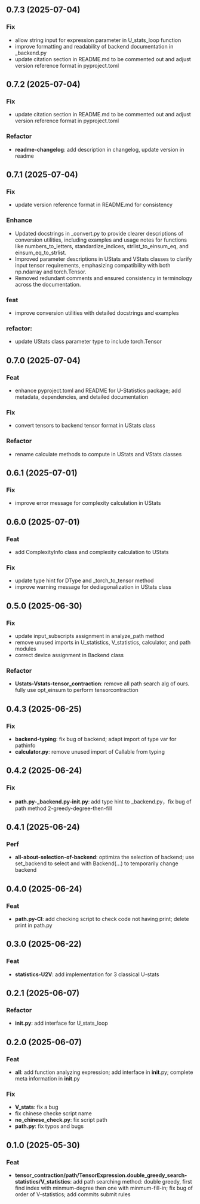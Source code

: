 ## 0.7.3 (2025-07-04)

### Fix

- allow string input for expression parameter in U_stats_loop function
- improve formatting and readability of backend documentation in _backend.py
- update citation section in README.md to be commented out and adjust version reference format in pyproject.toml

## 0.7.2 (2025-07-04)

### Fix

- update citation section in README.md to be commented out and adjust version reference format in pyproject.toml

### Refactor

- **readme-changelog**: add description in changelog, update version in readme

## 0.7.1 (2025-07-04)

### Fix

- update version reference format in README.md for consistency

### Enhance

- Updated docstrings in _convert.py to provide clearer descriptions of conversion utilities, including examples and usage notes for functions like numbers_to_letters, standardize_indices, strlist_to_einsum_eq, and einsum_eq_to_strlist.
- Improved parameter descriptions in UStats and VStats classes to clarify input tensor requirements, emphasizing compatibility with both np.ndarray and torch.Tensor.
- Removed redundant comments and ensured consistency in terminology across the documentation.

### feat
- improve conversion utilities with detailed docstrings and examples

### refactor: 
- update UStats class parameter type to include torch.Tensor

## 0.7.0 (2025-07-04)

### Feat

- enhance pyproject.toml and README for U-Statistics package; add metadata, dependencies, and detailed documentation

### Fix

- convert tensors to backend tensor format in UStats class

### Refactor

- rename calculate methods to compute in UStats and VStats classes

## 0.6.1 (2025-07-01)

### Fix

- improve error message for complexity calculation in UStats

## 0.6.0 (2025-07-01)

### Feat

- add ComplexityInfo class and complexity calculation to UStats

### Fix

- update type hint for DType and _torch_to_tensor method
- improve warning message for dediagonalization in UStats class

## 0.5.0 (2025-06-30)

### Fix

- update input_subscripts assignment in analyze_path method
- remove unused imports in U_statistics, V_statistics, calculator, and path modules
- correct device assignment in Backend class

### Refactor

- **Ustats-Vstats-tensor_contraction**: remove all path search alg of ours. fully use opt_einsum to perform tensorcontraction

## 0.4.3 (2025-06-25)

### Fix

- **backend-typing**: fix bug of backend; adapt import of type var for pathinfo
- **calculator.py**: remove unused import of Callable from typing

## 0.4.2 (2025-06-24)

### Fix

- **path.py-_backend.py-__init__.py**: add type hint to _backend.py，fix bug of path method 2-greedy-degree-then-fill

## 0.4.1 (2025-06-24)

### Perf

- **all-about-selection-of-backend**: optimiza the selection of backend; use set_backend to select and with Backend(...) to temporarily change backend

## 0.4.0 (2025-06-24)

### Feat

- **path.py-CI**: add checking script to check code not having print; delete print in path.py

## 0.3.0 (2025-06-22)

### Feat

- **statistics-U2V**: add implementation for 3 classical U-stats

## 0.2.1 (2025-06-07)

### Refactor

- **__init__.py**: add interface for U_stats_loop

## 0.2.0 (2025-06-07)

### Feat

- **all**: add function analyzing expression; add interface in __init__.py; complete meta information in __init__.py

### Fix

- **V_stats**: fix a bug
- fix chinese checke script name
- **no_chinese_check.py**: fix script path
- **path.py**: fix typos and bugs

## 0.1.0 (2025-05-30)

### Feat

- **tensor_contraction/path/TensorExpression.double_greedy_search-statistics/V_statistics**: add path searching method: double greedy, first find index with minmum-degree then one with minmum-fill-in; fix bug of order of V-statistics; add commits submit rules
